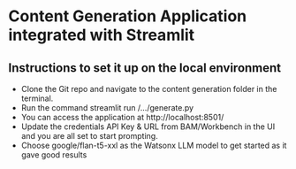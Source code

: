 # Content Generation Application integrated with Streamlit

## Instructions to set it up on the local environment

* Clone the Git repo and navigate to the content generation folder in the terminal.
* Run the command streamlit run /.../generate.py
* You can access the application at http://localhost:8501/
* Update the credentials API Key & URL from BAM/Workbench in the UI and you are all set to start prompting.
* Choose google/flan-t5-xxl as the Watsonx LLM model to get started as it gave good results
